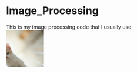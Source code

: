 # Image_Processing
This is my image processing code that I usually use  
<img src="https://github.com/bangpc/Image_Processing/blob/master/image/output_augmentation/output_rotated.png" width="20%" height="20%">
